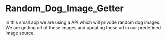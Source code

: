 # Random_Dog_Image_Getter
In this small app we are using a API which will privode random dog images.
We are getting url of these images and updating these url in our predefined image source.
